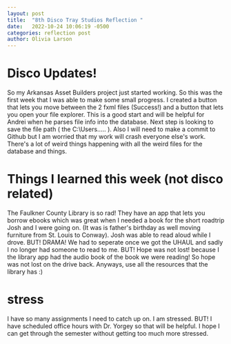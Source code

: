 ```yaml
---
layout: post
title:  "8th Disco Tray Studios Reflection "
date:   2022-10-24 10:06:19 -0500
categories: reflection post
author: Olivia Larson
---
```

# Disco Updates!
So my Arkansas Asset Builders project just started working. So this was the first week that I was able to make some small progress. I created a button that lets you move between the 2 fxml files (Success!) and a button that lets you open your file explorer. This is a good start and will be helpful for Andrei when he parses file info into the database. Next step is looking to save the file path ( the C:\Users..... ). Also I will need to make a commit to Github but I am worried that my work will crash everyone else's work. There's a lot of weird things happening with all the weird files for the database and things.


# Things I learned this week (not disco related)
The Faulkner County Library is so rad! They have an app that lets you borrow ebooks which was great when I needed a book for the short roadtrip Josh and I were going on. (It was is father's birthday as well moving furniture from St. Louis to Conway). Josh was able to read aloud while I drove. BUT! DRAMA! We had to seperate once we got the UHAUL and sadly I no longer had someone to read to me. BUT! Hope was not lost! because I the library app had the audio book of the book we were reading! So hope was not lost on the drive back. Anyways, use all the resources that the library has :)

# stress
I have so many assignments I need to catch up on. I am stressed. BUT! I have scheduled office hours with Dr. Yorgey so that will be helpful. I hope I can get through the semester without getting too much more stressed.
